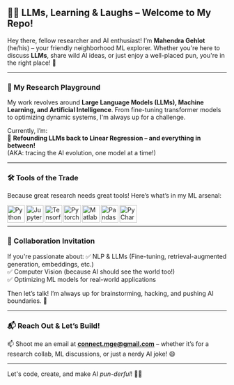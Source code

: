 ## 🤖✨ LLMs, Learning & Laughs – Welcome to My Repo!

Hey there, fellow researcher and AI enthusiast! I’m **Mahendra Gehlot** (he/his) – your friendly neighborhood ML explorer. Whether you're here to discuss **LLMs**, share wild AI ideas, or just enjoy a well-placed pun, you're in the right place! 🚀

---

### 🔬 My Research Playground
My work revolves around **Large Language Models (LLMs), Machine Learning, and Artificial Intelligence**. From fine-tuning transformer models to optimizing dynamic systems, I'm always up for a challenge.

Currently, I’m:  
🌱 **Refounding LLMs back to Linear Regression – and everything in between!**  
(AKA: tracing the AI evolution, one model at a time!)

---

### 🛠️ Tools of the Trade
Because great research needs great tools! Here’s what’s in my ML arsenal:

<img align="left" alt="Python" width="40px" src="https://upload.wikimedia.org/wikipedia/commons/c/c3/Python-logo-notext.svg"/>
<img align="left" alt="Jupyter" width="40px" src="https://upload.wikimedia.org/wikipedia/commons/thumb/3/38/Jupyter_logo.svg/883px-Jupyter_logo.svg.png"/>
<img align="left" alt="Tensorflow" width="40px" src="https://upload.wikimedia.org/wikipedia/commons/thumb/2/2d/Tensorflow_logo.svg/1200px-Tensorflow_logo.svg.png"/>
<img align="left" alt="Pytorch" width="40px" src="https://pytorch.org/assets/images/pytorch-logo.png"/>
<img align="left" alt="Matlab" width="40px" src="https://upload.wikimedia.org/wikipedia/commons/thumb/2/21/Matlab_Logo.png/667px-Matlab_Logo.png"/>
<img align="left" alt="Pandas" width="40px" src="https://upload.wikimedia.org/wikipedia/commons/2/22/Pandas_mark.svg"/>
<img align="left" alt="PyCharm" width="40px" src="https://upload.wikimedia.org/wikipedia/commons/1/1d/PyCharm_Icon.svg"/>

<br /><br />

---

### 🤝 Collaboration Invitation
If you're passionate about:
✅ NLP & LLMs (Fine-tuning, retrieval-augmented generation, embeddings, etc.)  
✅ Computer Vision (because AI should see the world too!)  
✅ Optimizing ML models for real-world applications  

Then let’s talk! I’m always up for brainstorming, hacking, and pushing AI boundaries. 🚀

---

### 📬 Reach Out & Let’s Build!
📫 Shoot me an email at **connect.mge@gmail.com** – whether it’s for a research collab, ML discussions, or just a nerdy AI joke! 😄

---

Let's code, create, and make AI *pun-derful*! 🤖✨

